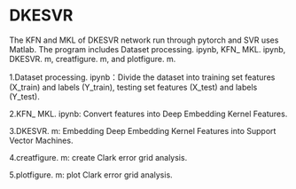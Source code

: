 # DKESVR
The KFN and MKL of DKESVR network run through pytorch and SVR uses Matlab. The program includes Dataset processing. ipynb, KFN_ MKL. ipynb, DKESVR. m, creatfigure. m, and plotfigure. m.

1.Dataset processing. ipynb：Divide the dataset into training set features (X_train) and labels (Y_train), testing set features (X_test) and labels (Y_test).

2.KFN_ MKL. ipynb: Convert features into Deep Embedding Kernel Features.

3.DKESVR. m: Embedding Deep Embedding Kernel Features into Support Vector Machines.

4.creatfigure. m: create Clark error grid analysis.

5.plotfigure. m: plot Clark error grid analysis.
